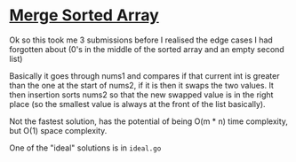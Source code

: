 # [Merge Sorted Array](https://leetcode.com/explore/featured/card/top-interview-questions-easy/96/sorting-and-searching/587/)

Ok so this took me 3 submissions before I realised the edge cases I had forgotten about (0's in the middle of the sorted array and an empty second list)

Basically it goes through nums1 and compares if that current int is greater than the one at the start of nums2, if it is then it swaps the two values.
It then insertion sorts nums2 so that the new swapped value is in the right place (so the smallest value is always at the front of the list basically).

Not the fastest solution, has the potential of being O(m * n) time complexity, but O(1) space complexity.

One of the "ideal" solutions is in `ideal.go`
